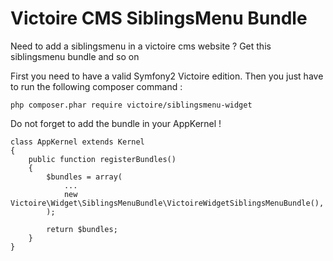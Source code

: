 Victoire CMS SiblingsMenu Bundle
============

Need to add a siblingsmenu in a victoire cms website ?
Get this siblingsmenu bundle and so on

First you need to have a valid Symfony2 Victoire edition.
Then you just have to run the following composer command :

    php composer.phar require victoire/siblingsmenu-widget


Do not forget to add the bundle in your AppKernel !

    class AppKernel extends Kernel
    {
        public function registerBundles()
        {
            $bundles = array(
                ...
                new Victoire\Widget\SiblingsMenuBundle\VictoireWidgetSiblingsMenuBundle(),
            );

            return $bundles;
        }
    }

